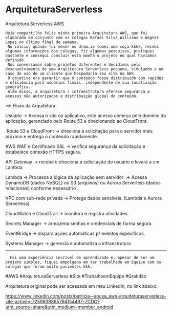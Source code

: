 # ArquiteturaServerless
Arquitetura Serverless AWS

    Hoje compartilho feliz minha primeira Arquitetura AWS, que foi elaborada em conjunto com os colegas Rafael Silva Willians e Wagner Lopes no último final de semana. 
     No início, quando fui mexer no draw.io tomei uma coça kkkk, recebi algumas informações dos colegas, fiz algumas pesquisas, pratiquei bastante e consegui concluir esta manhã o projeto no qual havíamos definido. 
     Nós conversamos sobre projetos diferentes e decidimos pelo desenvolvimento de uma Arquitetura Serverless pequena, simulando a um caso de uso de um cliente que hospedaria seu site na AWS.
     O objetivo era garantir que o conteúdo fosse distribuído com rapidez e eficiência para usuários finais, independente de sua localização geográfica. 
     Além disso, a arquitetura / infraestrutura oferece segurança a acessos não autorizados e distribuição global do conteúdo. 


==> Fluxo da Arquitetura:
 
Usuário -> Acessa o site ou aplicativo, este acesso começa pelo domínio da aplicação, gerenciado pelo Route 53 e direcionando ao CloudFront.

 Route 53 e CloudFront -> direciona a solicitação para o servidor mais próximo e entrega o conteúdo rapidamente.

AWS WAF e Certificado SSL -> verifica segurança da solicitação e estabelece conexão HTTPS segura.

API Gateway -> recebe e direciona a solicitação do usuário e levará a um Lambda 

Lambda -> Processa a lógica da aplicação sem servidor 
              -> Acessa DynamoDB (dados NoSQL) ou S3 (arquivos) ou Aurora Serverless (dados relacionais) conforme necessário .. 

VPC com sub-rede privada -> Protege dados sensíveis. (Lambda e Aurora Serverless)

CloudWatch e CloudTrail -> monitora e registra atividades.

Secrets Manager -> armazena senhas e credenciais de forma segura.

EventBridge -> dispara ações automáticas p/ eventos específicos.

Systems Manager -> gerencia e automatiza a infraestrutura

----------------------------------------------------------------------------------

      Foi uma experiência incrível de aprendizado e, apesar de ser um projeto simples, fiquei empolgada em ter trabalhado em Equipe com os colegas que foram muito pacientes kkk.

      
#AWS #ArquiteturaServerless #Site #TrabalhoemEquipe #Gratidão


Arquitetura original pode ser acessada em meu LinkedIn, no link abaixo:

https://www.linkedin.com/posts/patricia--sousa_aws-arquiteturaserverless-site-activity-7259638865794154497-ZCDC?utm_source=share&utm_medium=member_android
